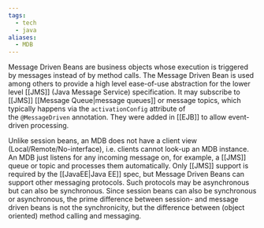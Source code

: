 ```yaml
---
tags:
  - tech
  - java
aliases:
  - MDB
---
```

Message Driven Beans are business objects whose execution is triggered by messages instead of by method calls.
The Message Driven Bean is used among others to provide a high level ease-of-use abstraction for the lower level [[JMS]] (Java Message Service) specification.
It may subscribe to [[JMS]] [[Message Queue|message queues]] or message topics, which typically happens via the `activationConfig` attribute of the `@MessageDriven` annotation.
They were added in [[EJB]] to allow event-driven processing. 

Unlike session beans, an MDB does not have a client view (Local/Remote/No-interface), i.e. clients cannot look-up an MDB instance. 
An MDB just listens for any incoming message on, for example, a [[JMS]] queue or topic and processes them automatically. 
Only [[JMS]] support is required by the [[JavaEE|Java EE]] spec, but Message Driven Beans can support other messaging protocols.
Such protocols may be asynchronous but can also be synchronous. 
Since session beans can also be synchronous or asynchronous, the prime difference between session- and message driven beans is not the synchronicity, but the difference between (object oriented) method calling and messaging.